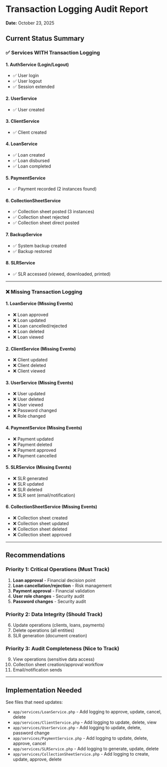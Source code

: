 # Transaction Logging Audit Report
**Date:** October 23, 2025

## Current Status Summary

### ✅ Services WITH Transaction Logging

#### 1. **AuthService** (Login/Logout)
- ✅ User login
- ✅ User logout  
- ✅ Session extended

#### 2. **UserService**
- ✅ User created

#### 3. **ClientService**
- ✅ Client created

#### 4. **LoanService**
- ✅ Loan created
- ✅ Loan disbursed
- ✅ Loan completed

#### 5. **PaymentService**
- ✅ Payment recorded (2 instances found)

#### 6. **CollectionSheetService**
- ✅ Collection sheet posted (3 instances)
- ✅ Collection sheet rejected
- ✅ Collection sheet direct posted

#### 7. **BackupService**
- ✅ System backup created
- ✅ Backup restored

#### 8. **SLRService**
- ✅ SLR accessed (viewed, downloaded, printed)

---

### ❌ Missing Transaction Logging

#### 1. **LoanService** (Missing Events)
- ❌ Loan approved
- ❌ Loan updated
- ❌ Loan cancelled/rejected
- ❌ Loan deleted
- ❌ Loan viewed

#### 2. **ClientService** (Missing Events)
- ❌ Client updated
- ❌ Client deleted
- ❌ Client viewed

#### 3. **UserService** (Missing Events)
- ❌ User updated
- ❌ User deleted
- ❌ User viewed
- ❌ Password changed
- ❌ Role changed

#### 4. **PaymentService** (Missing Events)
- ❌ Payment updated
- ❌ Payment deleted
- ❌ Payment approved
- ❌ Payment cancelled

#### 5. **SLRService** (Missing Events)
- ❌ SLR generated
- ❌ SLR updated
- ❌ SLR deleted
- ❌ SLR sent (email/notification)

#### 6. **CollectionSheetService** (Missing Events)
- ❌ Collection sheet created
- ❌ Collection sheet updated
- ❌ Collection sheet deleted
- ❌ Collection sheet approved

---

## Recommendations

### Priority 1: Critical Operations (Must Track)
1. **Loan approval** - Financial decision point
2. **Loan cancellation/rejection** - Risk management
3. **Payment approval** - Financial validation
4. **User role changes** - Security audit
5. **Password changes** - Security audit

### Priority 2: Data Integrity (Should Track)
6. Update operations (clients, loans, payments)
7. Delete operations (all entities)
8. SLR generation (document creation)

### Priority 3: Audit Completeness (Nice to Track)
9. View operations (sensitive data access)
10. Collection sheet creation/approval workflow
11. Email/notification sends

---

## Implementation Needed

See files that need updates:
- `app/services/LoanService.php` - Add logging to approve, update, cancel, delete
- `app/services/ClientService.php` - Add logging to update, delete, view
- `app/services/UserService.php` - Add logging to update, delete, password change
- `app/services/PaymentService.php` - Add logging to update, delete, approve, cancel
- `app/services/SLRService.php` - Add logging to generate, update, delete
- `app/services/CollectionSheetService.php` - Add logging to create, update, approve, delete

